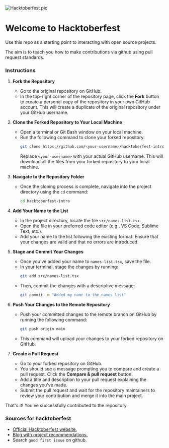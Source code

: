 <img src="https://media.dev.to/dynamic/image/width=1000,height=420,fit=cover,gravity=auto,format=auto/https%3A%2F%2Fdev-to-uploads.s3.amazonaws.com%2Fuploads%2Farticles%2Fg2d3pghl35bv6hw1itsu.png" alt="Hacktoberfest pic"/>

# Welcome to Hacktoberfest 
Use this repo as a starting point to interacting with open source projects.

The aim is to teach you how to make contributions via github using pull request standards.


### Instructions
1. **Fork the Repository**  
   - Go to the original repository on GitHub.
   - In the top-right corner of the repository page, click the **Fork** button to create a personal copy of the repository in your own GitHub account. This will create a duplicate of the original repository under your GitHub username.

2. **Clone the Forked Repository to Your Local Machine**  
   - Open a terminal or Git Bash window on your local machine.
   - Run the following command to clone your forked repository:
     ```bash
     git clone https://github.com/<your-username>/hacktoberfest-intro
     ```
     Replace `<your-username>` with your actual GitHub username. This will download all the files from your forked repository to your local machine.

3. **Navigate to the Repository Folder**  
   - Once the cloning process is complete, navigate into the project directory using the `cd` command:
     ```bash
     cd hacktoberfest-intro
     ```

4. **Add Your Name to the List**  
   - In the project directory, locate the file `src/names-list.tsx`.
   - Open the file in your preferred code editor (e.g., VS Code, Sublime Text, etc.).
   - Add your name to the list following the existing format. Ensure that your changes are valid and that no errors are introduced.

5. **Stage and Commit Your Changes**  
   - Once you’ve added your name to `names-list.tsx`, save the file.
   - In your terminal, stage the changes by running:
     ```bash
     git add src/names-list.tsx
     ```
   - Then, commit the changes with a descriptive message:
     ```bash
     git commit -m "Added my name to the names list"
     ```

6. **Push Your Changes to the Remote Repository**  
   - Push your committed changes to the remote branch on GitHub by running the following command:
     ```bash
     git push origin main
     ```
   - This command will upload your changes to your forked repository on GitHub.

7. **Create a Pull Request**  
   - Go to your forked repository on GitHub.
   - You should see a message prompting you to compare and create a pull request. Click the **Compare & pull request** button.
   - Add a title and description to your pull request explaining the changes you've made.
   - Submit the pull request and wait for the repository maintainers to review your contribution and merge it into the main project.

That's it! You've successfully contributed to the repository.


### Sources for hacktoberfest
- <a href="https://hacktoberfest.com/" target="_blank">Official Hacktoberfest website.</a>
- <a href="https://dev.to/bobbyiliev/9-open-source-projects-to-contribute-to-hacktoberfest-2024-42bm" target="_blank">Blog with project recommendations.</a>
- Search `good first issue` on github.
